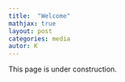 ```yaml
---
title:  "Welcome"
mathjax: true
layout: post
categories: media
autor: K
---
```

This page is under construction.
